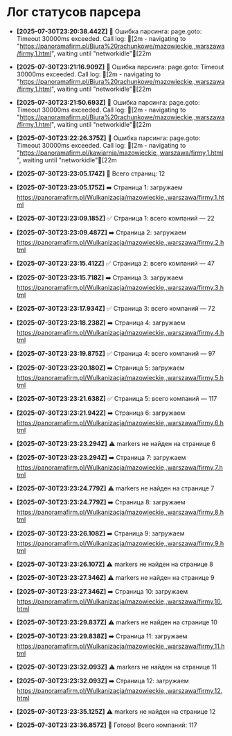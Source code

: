 # Лог статусов парсера

- **[2025-07-30T23:20:38.442Z]** 🚨 Ошибка парсинга: page.goto: Timeout 30000ms exceeded.
Call log:
[2m  - navigating to "https://panoramafirm.pl/Biura%20rachunkowe/mazowieckie,,warszawa/firmy,1.html", waiting until "networkidle"[22m

- **[2025-07-30T23:21:16.909Z]** 🚨 Ошибка парсинга: page.goto: Timeout 30000ms exceeded.
Call log:
[2m  - navigating to "https://panoramafirm.pl/Biura%20rachunkowe/mazowieckie,,warszawa/firmy,1.html", waiting until "networkidle"[22m

- **[2025-07-30T23:21:50.693Z]** 🚨 Ошибка парсинга: page.goto: Timeout 30000ms exceeded.
Call log:
[2m  - navigating to "https://panoramafirm.pl/Biura%20rachunkowe/mazowieckie,,warszawa/firmy,1.html", waiting until "networkidle"[22m

- **[2025-07-30T23:22:26.375Z]** 🚨 Ошибка парсинга: page.goto: Timeout 30000ms exceeded.
Call log:
[2m  - navigating to "https://panoramafirm.pl/kawiarnia/mazowieckie,,warszawa/firmy,1.html", waiting until "networkidle"[22m

- **[2025-07-30T23:23:05.174Z]** 📄 Всего страниц: 12
- **[2025-07-30T23:23:05.175Z]** ➡️ Страница 1: загружаем https://panoramafirm.pl/Wulkanizacja/mazowieckie,,warszawa/firmy,1.html
- **[2025-07-30T23:23:09.185Z]** ✅ Страница 1: всего компаний — 22
- **[2025-07-30T23:23:09.487Z]** ➡️ Страница 2: загружаем https://panoramafirm.pl/Wulkanizacja/mazowieckie,,warszawa/firmy,2.html
- **[2025-07-30T23:23:15.412Z]** ✅ Страница 2: всего компаний — 47
- **[2025-07-30T23:23:15.718Z]** ➡️ Страница 3: загружаем https://panoramafirm.pl/Wulkanizacja/mazowieckie,,warszawa/firmy,3.html
- **[2025-07-30T23:23:17.934Z]** ✅ Страница 3: всего компаний — 72
- **[2025-07-30T23:23:18.238Z]** ➡️ Страница 4: загружаем https://panoramafirm.pl/Wulkanizacja/mazowieckie,,warszawa/firmy,4.html
- **[2025-07-30T23:23:19.875Z]** ✅ Страница 4: всего компаний — 97
- **[2025-07-30T23:23:20.180Z]** ➡️ Страница 5: загружаем https://panoramafirm.pl/Wulkanizacja/mazowieckie,,warszawa/firmy,5.html
- **[2025-07-30T23:23:21.638Z]** ✅ Страница 5: всего компаний — 117
- **[2025-07-30T23:23:21.942Z]** ➡️ Страница 6: загружаем https://panoramafirm.pl/Wulkanizacja/mazowieckie,,warszawa/firmy,6.html
- **[2025-07-30T23:23:23.294Z]** ⚠️ markers не найден на странице 6
- **[2025-07-30T23:23:23.294Z]** ➡️ Страница 7: загружаем https://panoramafirm.pl/Wulkanizacja/mazowieckie,,warszawa/firmy,7.html
- **[2025-07-30T23:23:24.779Z]** ⚠️ markers не найден на странице 7
- **[2025-07-30T23:23:24.779Z]** ➡️ Страница 8: загружаем https://panoramafirm.pl/Wulkanizacja/mazowieckie,,warszawa/firmy,8.html
- **[2025-07-30T23:23:26.108Z]** ➡️ Страница 9: загружаем https://panoramafirm.pl/Wulkanizacja/mazowieckie,,warszawa/firmy,9.html
- **[2025-07-30T23:23:26.107Z]** ⚠️ markers не найден на странице 8
- **[2025-07-30T23:23:27.346Z]** ⚠️ markers не найден на странице 9
- **[2025-07-30T23:23:27.346Z]** ➡️ Страница 10: загружаем https://panoramafirm.pl/Wulkanizacja/mazowieckie,,warszawa/firmy,10.html
- **[2025-07-30T23:23:29.837Z]** ⚠️ markers не найден на странице 10
- **[2025-07-30T23:23:29.838Z]** ➡️ Страница 11: загружаем https://panoramafirm.pl/Wulkanizacja/mazowieckie,,warszawa/firmy,11.html
- **[2025-07-30T23:23:32.093Z]** ⚠️ markers не найден на странице 11
- **[2025-07-30T23:23:32.093Z]** ➡️ Страница 12: загружаем https://panoramafirm.pl/Wulkanizacja/mazowieckie,,warszawa/firmy,12.html
- **[2025-07-30T23:23:35.125Z]** ⚠️ markers не найден на странице 12
- **[2025-07-30T23:23:36.857Z]** 🏁 Готово! Всего компаний: 117
